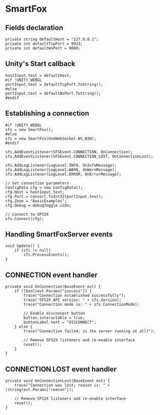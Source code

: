 # SmartFox

## Fields declaration
    private string defaultHost = "127.0.0.1";
    private int defaultTcpPort = 9933;
    private int defaultWsPort = 8080;
    
    
## Unity's Start callback
    hostInput.text = defaultHost;
    #if !UNITY_WEBGL
    portInput.text = defaultTcpPort.ToString();
    #else
    portInput.text = defaultWsPort.ToString();
    #endif
    
    
## Establishing a connection
    #if !UNITY_WEBGL
    sfs = new SmartFox();
    #else
    sfs = new SmartFox(UseWebSocket.WS_BIN);
    #endif

    sfs.AddEventListener(SFSEvent.CONNECTION, OnConnection);
    sfs.AddEventListener(SFSEvent.CONNECTION_LOST, OnConnectionLost);

    sfs.AddLogListener(LogLevel.INFO, OnInfoMessage);
    sfs.AddLogListener(LogLevel.WARN, OnWarnMessage);
    sfs.AddLogListener(LogLevel.ERROR, OnErrorMessage);

    // Set connection parameters
    ConfigData cfg = new ConfigData();
    cfg.Host = hostInput.text;
    cfg.Port = Convert.ToInt32(portInput.text);
    cfg.Zone = "BasicExamples";
    cfg.Debug = debugToggle.isOn;

    // Connect to SFS2X
    sfs.Connect(cfg);
    
## Handling SmartFoxServer events
    void Update() {
        if (sfs != null)
            sfs.ProcessEvents();
    }
    
## CONNECTION event handler
    private void OnConnection(BaseEvent evt) {
        if ((bool)evt.Params["success"]) {
            trace("Connection established successfully");
            trace("SFS2X API version: " + sfs.Version);
            trace("Connection mode is: " + sfs.ConnectionMode);

            // Enable disconnect button
            button.interactable = true;
            buttonLabel.text = "DISCONNECT";
        } else {
            trace("Connection failed; is the server running at all?");

            // Remove SFS2X listeners and re-enable interface
            reset();
        }
    }
    
## CONNECTION LOST event handler
    private void OnConnectionLost(BaseEvent evt) {
        trace("Connection was lost; reason is: " + (string)evt.Params["reason"]);

        // Remove SFS2X listeners and re-enable interface
        reset();
    }
